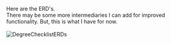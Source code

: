 Here are the ERD's.<br />
There may be some more intermediaries I can add for improved functionality. But, this is what I have for now.
<br />
<br />
![DegreeChecklistERDs](https://github.com/Volcarion/degree_checklist/assets/25307168/16294ee8-3f77-4ac7-9361-e8fd72b0e057)
